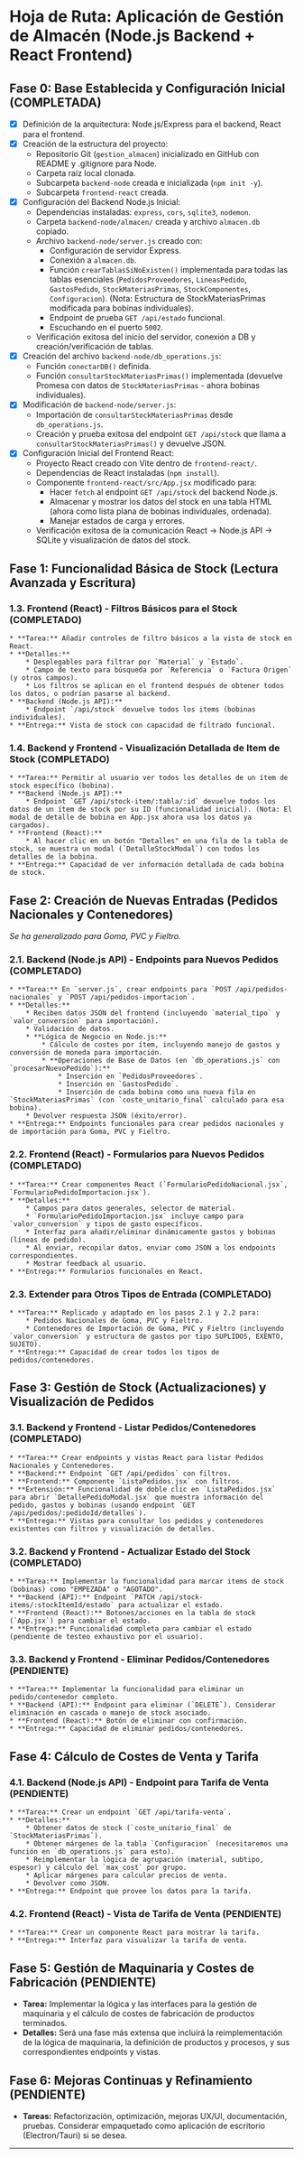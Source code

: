 # Hoja de Ruta: Aplicación de Gestión de Almacén (Node.js Backend + React Frontend)

## Fase 0: Base Establecida y Configuración Inicial (COMPLETADA)

* [X] Definición de la arquitectura: Node.js/Express para el backend, React para el frontend.
* [X] Creación de la estructura del proyecto:
    * Repositorio Git (`gestion_almacen`) inicializado en GitHub con README y .gitignore para Node.
    * Carpeta raíz local clonada.
    * Subcarpeta `backend-node` creada e inicializada (`npm init -y`).
    * Subcarpeta `frontend-react` creada.
* [X] Configuración del Backend Node.js Inicial:
    * Dependencias instaladas: `express`, `cors`, `sqlite3`, `nodemon`.
    * Carpeta `backend-node/almacen/` creada y archivo `almacen.db` copiado.
    * Archivo `backend-node/server.js` creado con:
        * Configuración de servidor Express.
        * Conexión a `almacen.db`.
        * Función `crearTablasSiNoExisten()` implementada para todas las tablas esenciales (`PedidosProveedores`, `LineasPedido`, `GastosPedido`, `StockMateriasPrimas`, `StockComponentes`, `Configuracion`). (Nota: Estructura de StockMateriasPrimas modificada para bobinas individuales).
        * Endpoint de prueba `GET /api/estado` funcional.
        * Escuchando en el puerto `5002`.
    * Verificación exitosa del inicio del servidor, conexión a DB y creación/verificación de tablas.
* [X] Creación del archivo `backend-node/db_operations.js`:
    * Función `conectarDB()` definida.
    * Función `consultarStockMateriasPrimas()` implementada (devuelve Promesa con datos de `StockMateriasPrimas` - ahora bobinas individuales).
* [X] Modificación de `backend-node/server.js`:
    * Importación de `consultarStockMateriasPrimas` desde `db_operations.js`.
    * Creación y prueba exitosa del endpoint `GET /api/stock` que llama a `consultarStockMateriasPrimas()` y devuelve JSON.
* [X] Configuración Inicial del Frontend React:
    * Proyecto React creado con Vite dentro de `frontend-react/`.
    * Dependencias de React instaladas (`npm install`).
    * Componente `frontend-react/src/App.jsx` modificado para:
        * Hacer `fetch` al endpoint `GET /api/stock` del backend Node.js.
        * Almacenar y mostrar los datos del stock en una tabla HTML (ahora como lista plana de bobinas individuales, ordenada).
        * Manejar estados de carga y errores.
    * Verificación exitosa de la comunicación React -> Node.js API -> SQLite y visualización de datos del stock.

## Fase 1: Funcionalidad Básica de Stock (Lectura Avanzada y Escritura)

### 1.3. Frontend (React) - Filtros Básicos para el Stock (COMPLETADO)
    * **Tarea:** Añadir controles de filtro básicos a la vista de stock en React.
    * **Detalles:**
        * Desplegables para filtrar por `Material` y `Estado`.
        * Campo de texto para búsqueda por `Referencia` o `Factura Origen` (y otros campos).
        * Los filtros se aplican en el frontend después de obtener todos los datos, o podrían pasarse al backend.
    * **Backend (Node.js API):**
        * Endpoint `/api/stock` devuelve todos los items (bobinas individuales).
    * **Entrega:** Vista de stock con capacidad de filtrado funcional.

### 1.4. Backend y Frontend - Visualización Detallada de Item de Stock (COMPLETADO)
    * **Tarea:** Permitir al usuario ver todos los detalles de un ítem de stock específico (bobina).
    * **Backend (Node.js API):**
        * Endpoint `GET /api/stock-item/:tabla/:id` devuelve todos los datos de un ítem de stock por su ID (funcionalidad inicial). (Nota: El modal de detalle de bobina en App.jsx ahora usa los datos ya cargados).
    * **Frontend (React):**
        * Al hacer clic en un botón "Detalles" en una fila de la tabla de stock, se muestra un modal (`DetalleStockModal`) con todos los detalles de la bobina.
    * **Entrega:** Capacidad de ver información detallada de cada bobina de stock.

## Fase 2: Creación de Nuevas Entradas (Pedidos Nacionales y Contenedores)

*Se ha generalizado para Goma, PVC y Fieltro.*

### 2.1. Backend (Node.js API) - Endpoints para Nuevos Pedidos (COMPLETADO)
    * **Tarea:** En `server.js`, crear endpoints para `POST /api/pedidos-nacionales` y `POST /api/pedidos-importacion`.
    * **Detalles:**
        * Reciben datos JSON del frontend (incluyendo `material_tipo` y `valor_conversion` para importación).
        * Validación de datos.
        * **Lógica de Negocio en Node.js:**
            * Cálculo de costes por ítem, incluyendo manejo de gastos y conversión de moneda para importación.
            * **Operaciones de Base de Datos (en `db_operations.js` con `procesarNuevoPedido`):**
                * Inserción en `PedidosProveedores`.
                * Inserción en `GastosPedido`.
                * Inserción de cada bobina como una nueva fila en `StockMateriasPrimas` (con `coste_unitario_final` calculado para esa bobina).
        * Devolver respuesta JSON (éxito/error).
    * **Entrega:** Endpoints funcionales para crear pedidos nacionales y de importación para Goma, PVC y Fieltro.

### 2.2. Frontend (React) - Formularios para Nuevos Pedidos (COMPLETADO)
    * **Tarea:** Crear componentes React (`FormularioPedidoNacional.jsx`, `FormularioPedidoImportacion.jsx`).
    * **Detalles:**
        * Campos para datos generales, selector de material.
        * `FormularioPedidoImportacion.jsx` incluye campo para `valor_conversion` y tipos de gasto específicos.
        * Interfaz para añadir/eliminar dinámicamente gastos y bobinas (líneas de pedido).
        * Al enviar, recopilar datos, enviar como JSON a los endpoints correspondientes.
        * Mostrar feedback al usuario.
    * **Entrega:** Formularios funcionales en React.

### 2.3. Extender para Otros Tipos de Entrada (COMPLETADO)
    * **Tarea:** Replicado y adaptado en los pasos 2.1 y 2.2 para:
        * Pedidos Nacionales de Goma, PVC y Fieltro.
        * Contenedores de Importación de Goma, PVC y Fieltro (incluyendo `valor_conversion` y estructura de gastos por tipo SUPLIDOS, EXENTO, SUJETO).
    * **Entrega:** Capacidad de crear todos los tipos de pedidos/contenedores.

## Fase 3: Gestión de Stock (Actualizaciones) y Visualización de Pedidos

### 3.1. Backend y Frontend - Listar Pedidos/Contenedores (COMPLETADO)
    * **Tarea:** Crear endpoints y vistas React para listar Pedidos Nacionales y Contenedores.
    * **Backend:** Endpoint `GET /api/pedidos` con filtros.
    * **Frontend:** Componente `ListaPedidos.jsx` con filtros.
    * **Extensión:** Funcionalidad de doble clic en `ListaPedidos.jsx` para abrir `DetallePedidoModal.jsx` que muestra información del pedido, gastos y bobinas (usando endpoint `GET /api/pedidos/:pedidoId/detalles`).
    * **Entrega:** Vistas para consultar los pedidos y contenedores existentes con filtros y visualización de detalles.

### 3.2. Backend y Frontend - Actualizar Estado del Stock (COMPLETADO)
    * **Tarea:** Implementar la funcionalidad para marcar items de stock (bobinas) como "EMPEZADA" o "AGOTADO".
    * **Backend (API):** Endpoint `PATCH /api/stock-items/:stockItemId/estado` para actualizar el estado.
    * **Frontend (React):** Botones/acciones en la tabla de stock (`App.jsx`) para cambiar el estado.
    * **Entrega:** Funcionalidad completa para cambiar el estado (pendiente de testeo exhaustivo por el usuario).

### 3.3. Backend y Frontend - Eliminar Pedidos/Contenedores (PENDIENTE)
    * **Tarea:** Implementar la funcionalidad para eliminar un pedido/contenedor completo.
    * **Backend (API):** Endpoint para eliminar (`DELETE`). Considerar eliminación en cascada o manejo de stock asociado.
    * **Frontend (React):** Botón de eliminar con confirmación.
    * **Entrega:** Capacidad de eliminar pedidos/contenedores.

## Fase 4: Cálculo de Costes de Venta y Tarifa

### 4.1. Backend (Node.js API) - Endpoint para Tarifa de Venta (PENDIENTE)
    * **Tarea:** Crear un endpoint `GET /api/tarifa-venta`.
    * **Detalles:**
        * Obtener datos de stock (`coste_unitario_final` de `StockMateriasPrimas`).
        * Obtener márgenes de la tabla `Configuracion` (necesitaremos una función en `db_operations.js` para esto).
        * Reimplementar la lógica de agrupación (material, subtipo, espesor) y cálculo del `max_cost` por grupo.
        * Aplicar márgenes para calcular precios de venta.
        * Devolver como JSON.
    * **Entrega:** Endpoint que provee los datos para la tarifa.

### 4.2. Frontend (React) - Vista de Tarifa de Venta (PENDIENTE)
    * **Tarea:** Crear un componente React para mostrar la tarifa.
    * **Entrega:** Interfaz para visualizar la tarifa de venta.

## Fase 5: Gestión de Maquinaria y Costes de Fabricación (PENDIENTE)

* **Tarea:** Implementar la lógica y las interfaces para la gestión de maquinaria y el cálculo de costes de fabricación de productos terminados.
* **Detalles:** Será una fase más extensa que incluirá la reimplementación de la lógica de maquinaria, la definición de productos y procesos, y sus correspondientes endpoints y vistas.

## Fase 6: Mejoras Continuas y Refinamiento (PENDIENTE)

* **Tareas:** Refactorización, optimización, mejoras UX/UI, documentación, pruebas. Considerar empaquetado como aplicación de escritorio (Electron/Tauri) si se desea.

---